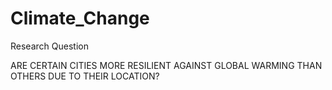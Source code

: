 # Climate_Change

Research Question 



ARE CERTAIN CITIES MORE RESILIENT AGAINST GLOBAL WARMING THAN OTHERS DUE TO THEIR LOCATION?
